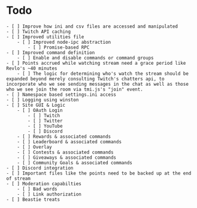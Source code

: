 # Todo

    - [ ] Improve how ini and csv files are accessed and manipulated
    - [ ] Twitch API caching
    - [ ] Improved utilities file
        - [ ] Improved node-ipc abstraction
            - [ ] Promise-based RPC
    - [ ] Improved command definition
        - [ ] Enable and disable commands or command groups
    - [ ] Points accrued while watching stream need a grace period like Revlo's ~40 minutes
        - [ ] The logic for determining who's watch the stream should be expanded beyond merely consulting Twitch's chatters api, to incorporate who we see sending messages in the chat as well as those who we see join the room via tmi.js's "join" event.
    - [ ] Namespace based settings.ini access
    - [ ] Logging using winston
    - [ ] Site GUI & Logic
        - [ ] OAuth Login
            - [ ] Twitch
            - [ ] Twitter
            - [ ] YouTube
            - [ ] Discord
        - [ ] Rewards & associated commands
        - [ ] Leaderboard & associated commands
        - [ ] Overlay
        - [ ] Contests & associated commands
        - [ ] Giveaways & associated commands
        - [ ] Community Goals & associated commands
    - [ ] Discord integration
    - [ ] Important files like the points need to be backed up at the end of stream
    - [ ] Moderation capabilties
        - [ ] Bad words
        - [ ] Link authorization
    - [ ] Beastie treats